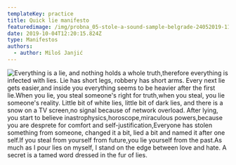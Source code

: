 ```yaml
---
templateKey: practice
title: Quick lie manifesto
featuredimage: /img/probna_05-stole-a-sound-sample-belgrade-24052019-1137.jpg
date: 2019-10-04T12:20:15.824Z
type: Manifestos
authors:
  - author: Miloš Janjić
---
```

![Everything is a lie, and nothing holds a whole truth,therefore everything is infected with lies. Lie has short legs, robbery has short arms. Every next lie gets easier,and inside you everything seems to be heavier after the first lie.When you lie, you steal someone's right for truth,when you steal, you lie someone's reality. Little bit of white lies, little bit of dark lies, and there is a snow on a TV screen,no signal because of network overload. After lying, you start to believe inastrophysics,horoscope,miraculous powers,because you are desprete for comfort and self-justification,Everyone has stolen something from someone, changed it a bit, lied a bit and named it after one self.If you steal from yourself from future,you lie yourself from the past.As much as I pour lies on myself, I stand on the edge between love and hate. A secret is a tamed word dressed in the fur of lies. ](/img/20191004_170742.jpg)
